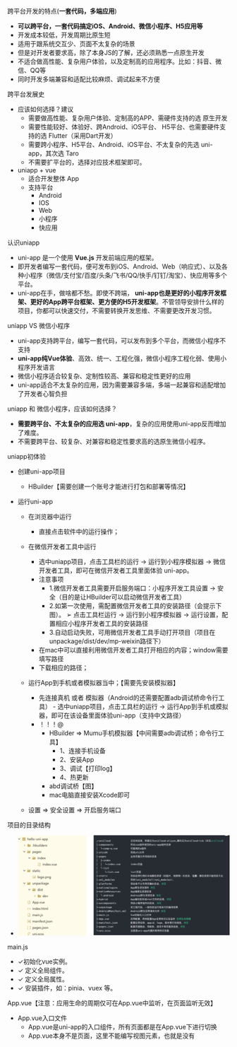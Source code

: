 跨平台开发的特点(**一套代码，多端应用**)
- **可以跨平台，一套代码搞定iOS、Android、微信小程序、H5应用等**
- 开发成本较低，开发周期比原生短
- 适用于跟系统交互少、页面不太复杂的场景
- 但是对开发者要求高，除了本身JS的了解，还必须熟悉一点原生开发
- 不适合做高性能、复杂用户体验，以及定制高的应用程序。比如：抖音、微信、QQ等
- 同时开发多端兼容和适配比较麻烦、调试起来不方便

跨平台发展史
- 应该如何选择？建议
    - 需要做高性能、复杂用户体验、定制高的APP、需硬件支持的选 原生开发
    - 需要性能较好、体验好、跨Android、iOS平台、 H5平台、也需要硬件支持的选 Flutter（采用Dart开发）
    - 需要跨小程序、H5平台、Android、iOS平台、不太复杂的先选 uni-app，其次选 Taro
    - 不需要扩平台的，选择对应技术框架即可。
- uniapp + vue
    - 适合开发整体 App
    - 支持平台
        - Android
        - IOS
        - Web
        - 小程序
        - 快应用

认识uniapp
- uni-app 是一个使用 **Vue.js** 开发前端应用的框架。
- 即开发者编写一套代码，便可发布到iOS、Android、Web（响应式）、以及各种小程序（微信/支付宝/百度/头条/飞书/QQ/快手/钉钉/淘宝）、快应用等多个平台。
- uni-app在手，做啥都不愁。即使不跨端， **uni-app也是更好的小程序开发框架、更好的App跨平台框架、更方便的H5开发框架**。不管领导安排什么样的项目，你都可以快速交付，不需要转换开发思维、不需要更改开发习惯。

uniapp VS 微信小程序
- uni-app支持跨平台，编写一套代码，可以发布到多个平台，而微信小程序不支持
- **uni-app纯Vue体验**、高效、统一、工程化强，微信小程序工程化弱、使用小程序开发语言
- 微信小程序适合较复杂、定制性较高、兼容和稳定性更好的应用
- uni-app适合不太复杂的应用，因为需要兼容多端，多端一起兼容和适配增加了开发者心智负担
    
uniapp 和 微信小程序，应该如何选择？
- **需要跨平台、不太复杂的应用选 uni-app**，复杂的应用使用uni-app反而增加了难度。
- 不需要跨平台、较复杂、对兼容和稳定性要求高的选原生微信小程序。

uniapp初体验
- 创建uni-app项目
    - HBuilder【需要创建一个账号才能进行打包和部署等情况】

- 运行uni-app
    - 在浏览器中运行
        - 直接点击软件中的运行操作；

    - 在微信开发者工具中运行
        -  选中uniapp项目，点击工具栏的运行 -> 运行到小程序模拟器 -> 微信开发者工具，即可在微信开发者工具里面体验 uni-app。
        - 注意事项
            - 1.微信开发者工具需要开启服务端口：小程序开发工具设置 -> 安全（目的是让HBuilder可以启动微信开发者工具）
            - 2.如第一次使用，需配置微信开发者工具的安装路径（会提示下图）。
            ➢ 点击工具栏运行 -> 运行到小程序模拟器 -> 运行设置，配置相应小程序开发者工具的安装路径
            - 3.自动启动失败，可用微信开发者工具手动打开项目（项目在unpackage/dist/dev/mp-weixin路径下）
        - 在mac中可以直接利用微信开发者工具打开相应的内容；window需要填写路径
        - 下载相应的路径；
    - 运行App到手机或者模拟器当中；【需要先安装模拟器】
        - 先连接真机 或者 模拟器（Android的还需要配置adb调试桥命令行工具） - 选中uniapp项目，点击工具栏的运行 -> 运行App到手机或模拟器，即可在该设备里面体验uni-app（支持中文路径）
        - ！！！@
            - HBuilder => Mumu手机模拟器【中间需要adb调试桥；命令行工具】
                - 1、连接手机设备
                - 2、安装App
                - 3、调试【打印log】
                - 4、热更新
            - abd调试桥【图】
            - mac电脑直接安装Xcode即可

    - 设置 => 安全设置 => 开启服务端口

项目的目录结构
- ![项目目录结构](./picture/项目目录结构.png)

main.js
- ✓初始化vue实例。
- ✓ 定义全局组件。
- ✓ 定义全局属性。
- ✓ 安装插件，如：pinia、vuex 等。

App.vue【注意：应用生命的周期仅可在App.vue中监听，在页面监听无效】
- App.vue入口文件
    - App.vue是uni-app的入口组件，所有页面都是在App.vue下进行切换
    - App.vue本身不是页面，这里不能编写视图元素，也就是没有<template>元素
- App.vue的作用
    - 应用的生命周期
    - 编写全局样式
    - 定义全局数据globalData

uni.scss【全局的样式 & 局部的样式】
- 在此文件可以定义全局变量
- 在其他文件调用时，用的预处理器需要指定为scss；lang = "scss"

rpx 和 px 都是计量单位，但用途不同。
- px：像素（Pixel），是一个绝对单位，表示屏幕上的一个点。
- rpx：响应式像素（Responsive Pixel），是相对长度单位，可以根据屏幕宽度进行自适应缩放。在微信小程序中，屏幕宽度为 750rpx，即屏幕可视宽度等于 750 个响应式像素。因此，1rpx 约等于 0.5px。

定义全局的数据【App.vue】

页面接口的调用

page.json
- 同小程序中的app.json / app.config.json

manifest.json文件
- 应用配置文件
- **可视化配置文件**

内置组件
- 复习开发规范
- view是跨平台组件；div就不是
    - 常见的内置组件
        - view
        - text
        - button
            - type:primary
            - 该主题色在不同的平台显示出来的效果是不同的；
            - 解决方案
                - 1. 自己封装一个button
		        - 2. 重写button的样式( 条件编译 )
        - image
            - 相对路径
            - 绝对路径
            - 外部导入进来的图片
            - base64字符串
            - 下方的style中可以书写相应的样式
        - scrollview；可滚动视图区域，用于区域滚动
            - 垂直滚动
            - 水平滚动
        - swiper
            - 轮播图
扩展组件 ～ ui组件库(uni-ui)
- 什么是 uni-ui？
    - uni-ui是DCloud提供的一个UI组件库，一套基于Vue组件、flex布局的**跨全端UI框架**。
    - uni-ui**不包括uni-app框架提供的基础组件，而是基础组件的补充。**
    - 详情：https://uniapp.dcloud.net.cn/component/uniui/uni-ui.html
- 特点
    - 高性能
    - 全端
    - 风格扩展
        - 支持在un.css，可以方便的扩展和切换应用风格
        - 在官网中查看










        


